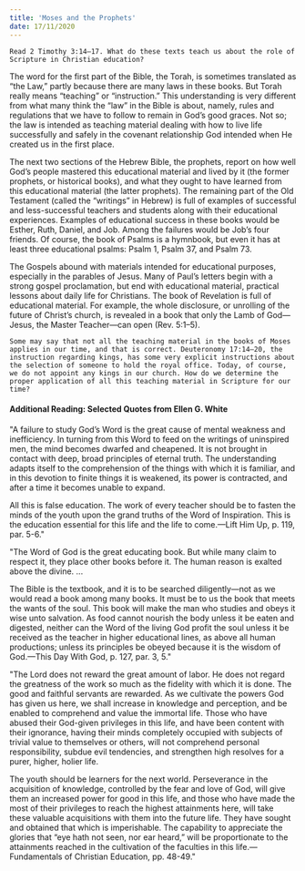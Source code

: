 ```yaml
---
title: 'Moses and the Prophets'
date: 17/11/2020
---
```


`Read 2 Timothy 3:14–17. What do these texts teach us about the role of Scripture in Christian education?`

The word for the first part of the Bible, the Torah, is sometimes translated as “the Law,” partly because there are many laws in these books. But Torah really means “teaching” or “instruction.” This understanding is very different from what many think the “law” in the Bible is about, namely, rules and regulations that we have to follow to remain in God’s good graces. Not so; the law is intended as teaching material dealing with how to live life successfully and safely in the covenant relationship God intended when He created us in the first place.

The next two sections of the Hebrew Bible, the prophets, report on how well God’s people mastered this educational material and lived by it (the former prophets, or historical books), and what they ought to have learned from this educational material (the latter prophets). The remaining part of the Old Testament (called the “writings” in Hebrew) is full of examples of successful and less-successful teachers and students along with their educational experiences. Examples of educational success in these books would be Esther, Ruth, Daniel, and Job. Among the failures would be Job’s four friends. Of course, the book of Psalms is a hymnbook, but even it has at least three educational psalms: Psalm 1, Psalm 37, and Psalm 73.

The Gospels abound with materials intended for educational purposes, especially in the parables of Jesus. Many of Paul’s letters begin with a strong gospel proclamation, but end with educational material, practical lessons about daily life for Christians. The book of Revelation is full of educational material. For example, the whole disclosure, or unrolling of the future of Christ’s church, is revealed in a book that only the Lamb of God—Jesus, the Master Teacher—can open (Rev. 5:1–5).

`Some may say that not all the teaching material in the books of Moses applies in our time, and that is correct. Deuteronomy 17:14–20, the instruction regarding kings, has some very explicit instructions about the selection of someone to hold the royal office. Today, of course, we do not appoint any kings in our church. How do we determine the proper application of all this teaching material in Scripture for our time?`

#### Additional Reading: Selected Quotes from Ellen G. White

"A failure to study God’s Word is the great cause of mental weakness and inefficiency. In turning from this Word to feed on the writings of uninspired men, the mind becomes dwarfed and cheapened. It is not brought in contact with deep, broad principles of eternal truth. The understanding adapts itself to the comprehension of the things with which it is familiar, and in this devotion to finite things it is weakened, its power is contracted, and after a time it becomes unable to expand.

All this is false education. The work of every teacher should be to fasten the minds of the youth upon the grand truths of the Word of Inspiration. This is the education essential for this life and the life to come.—Lift Him Up, p. 119, par. 5-6."

"The Word of God is the great educating book. But while many claim to respect it, they place other books before it. The human reason is exalted above the divine. ...

The Bible is the textbook, and it is to be searched diligently—not as we would read a book among many books. It must be to us the book that meets the wants of the soul. This book will make the man who studies and obeys it wise unto salvation. As food cannot nourish the body unless it be eaten and digested, neither can the Word of the living God profit the soul unless it be received as the teacher in higher educational lines, as above all human productions; unless its principles be obeyed because it is the wisdom of God.—This Day With God, p. 127, par. 3, 5."

"The Lord does not reward the great amount of labor. He does not regard the greatness of the work so much as the fidelity with which it is done. The good and faithful servants are rewarded. As we cultivate the powers God has given us here, we shall increase in knowledge and perception, and be enabled to comprehend and value the immortal life. Those who have abused their God-given privileges in this life, and have been content with their ignorance, having their minds completely occupied with subjects of trivial value to themselves or others, will not comprehend personal responsibility, subdue evil tendencies, and strengthen high resolves for a purer, higher, holier life.

The youth should be learners for the next world. Perseverance in the acquisition of knowledge, controlled by the fear and love of God, will give them an increased power for good in this life, and those who have made the most of their privileges to reach the highest attainments here, will take these valuable acquisitions with them into the future life. They have sought and obtained that which is imperishable. The capability to appreciate the glories that “eye hath not seen, nor ear heard,” will be proportionate to the attainments reached in the cultivation of the faculties in this life.—Fundamentals of Christian Education, pp. 48-49."